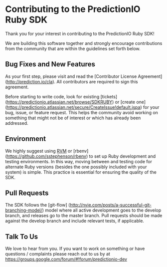 Contributing to the PredictionIO Ruby SDK
=========================================

Thank you for your interest in contributing to the PredictionIO Ruby SDK!

We are building this software together and strongly encourage contributions
from the community that are within the guidelines set forth below.


Bug Fixes and New Features
--------------------------

As your first step, please visit and read the [Contributor License Agreement]
(http://prediction.io/cla). All contributors are required to sign this
agreement.


Before starting to write code, look for existing [tickets]
(https://predictionio.atlassian.net/browse/SDKRUBY) or [create one]
(https://predictionio.atlassian.net/secure/CreateIssue!default.jspa) 
for your bug, issue, or feature request. This helps the community
avoid working on something that might not be of interest or which
has already been addressed.


Environment
-----------

We highly suggest using [RVM](https://rvm.io/) or [rbenv]
(https://github.com/sstephenson/rbenv) to set up Ruby development and
testing environments. In this way, moving between and testing code for
alternate Ruby versions (besides the one possibly included with your 
system) is simple. This practice is essential for ensuring the quality
of the SDK.


Pull Requests
-------------

The SDK follows the [git-flow]
(http://nvie.com/posts/a-successful-git-branching-model/) model where all
active development goes to the develop branch, and releases go to the master
branch. Pull requests should be made against the develop branch and include
relevant tests, if applicable.


Talk To Us
----------

We love to hear from you. If you want to work on something or have
questions / complaints please reach out to us by at
https://groups.google.com/forum/#!forum/predictionio-dev
